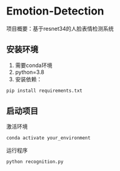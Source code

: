 # Emotion-Detection
项目概要：基于resnet34的人脸表情检测系统
## 安装环境
1. 需要conda环境
2. python=3.8
3. 安装依赖：
```bash
pip install requirements.txt
```
## 启动项目
激活环境
```bash
conda activate your_environment
```
运行程序
```bash
python recognition.py
```
